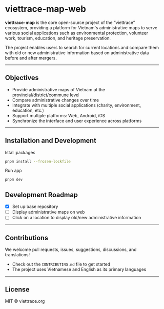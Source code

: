 # viettrace-map-web

**viettrace-map** is the core open-source project of the “viettrace” ecosystem, providing a platform for Vietnam's administrative maps to serve various social applications such as environmental protection, volunteer work, tourism, education, and heritage preservation.

The project enables users to search for current locations and compare them with old or new administrative information based on administrative data before and after mergers.

---

## Objectives

- Provide administrative maps of Vietnam at the provincial/district/commune level
- Compare administrative changes over time
- Integrate with multiple social applications (charity, environment, education, etc.)
- Support multiple platforms: Web, Android, iOS
- Synchronize the interface and user experience across platforms

---

## Installation and Development

Istall packages
```bash
pnpm install --frozen-lockfile
```

Run app
```bash
pnpm dev
```

## Development Roadmap

- [x] Set up base repository
- [ ] Display administrative maps on web
- [ ] Click on a location to display old/new administrative information

---

## Contributions

We welcome pull requests, issues, suggestions, discussions, and translations!

- Check out the `CONTRIBUTING.md` file to get started
- The project uses Vietnamese and English as its primary languages

---

## License

MIT © viettrace.org
